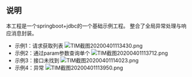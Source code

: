 ## 说明
本工程是一个springboot+jdbc的一个基础示例工程。 整合了全局异常处理与响应消息封装。 
- 示例1：请求获取列表
![TIM截图20200401113430.png](https://i.loli.net/2020/04/01/qBjLtGZXPgrs3h1.png)
- 示例2：通过param参数查询单个
![TIM截图20200401113712.png](https://i.loli.net/2020/04/01/ojyULxwp2vK8kVI.png)
- 示例3：接口未找到
![TIM截图20200401114023.png](https://i.loli.net/2020/04/01/CjM3PSzJ6mlvxVZ.png)
- 示例4：异常
![TIM截图20200401113950.png](https://i.loli.net/2020/04/01/ILey1PMBQg82Zuk.png)
